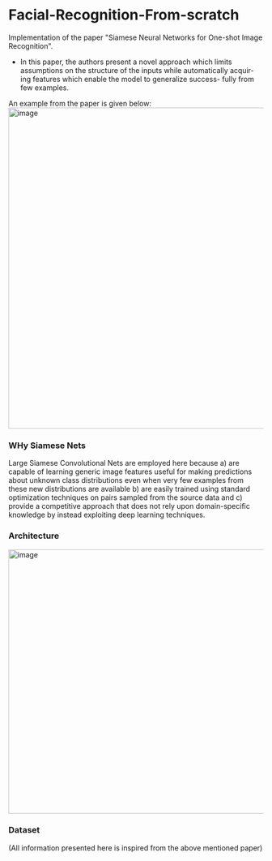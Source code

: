 # Facial-Recognition-From-scratch
Implementation of the paper "Siamese Neural Networks for One-shot Image Recognition". 


- In this paper, the authors present a novel approach which limits assumptions on the structure of the inputs while automatically acquir- ing features which enable the model to generalize success- fully from few examples.

An example from the paper is given below:
<img width="633" alt="image" src="https://github.com/user-attachments/assets/7d440d27-4156-4e7d-91a1-333a49bcb8ef">


### WHy Siamese Nets
Large Siamese Convolutional Nets are employed here because
a) are capable of learning generic image features useful for making predictions about unknown class distributions even when very few examples from these new distributions are available
b) are easily trained using standard optimization techniques on pairs sampled from the source data and 
c) provide a competitive approach that does not rely upon domain-specific knowledge by instead exploiting deep learning techniques.

### Architecture

<img width="521" alt="image" src="https://github.com/user-attachments/assets/67e5a298-245c-4ecd-8eea-de761c9a8b06" />

### Dataset


(All information presented here is inspired from the above mentioned paper)


